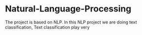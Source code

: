 # Natural-Language-Processing
The project is based on NLP. In this NLP project we are doing text classification, Text classification play very  
